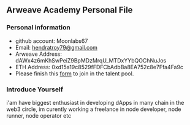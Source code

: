 ## Arweave Academy Personal File

### Personal information

- github account: Moonlabs67
- Email: hendratroy79@gmail.com
- Arweave Address: dAWx4z6mKhSwPeiZ9BpMDzMrqU_MTDxYYbQOChNuJos
- ETH Address: 0xd15a19c8529fFDFCbAdbBa8EA752c8e7Ffa4Fa9c
- Please finish this [form](https://docs.google.com/forms/d/e/1FAIpQLSfWA5fIIcBgmRppm3jNz5vmf9Mai_QMVil-2pO4r7YKn_Zhtw/viewform?usp=sf_link) to join in the talent pool.

### Introduce Yourself
 i'am have biggest enthusiast in developing dApps in many chain in the web3 circle, im curently working a freelance in node developer, node runner, node operator etc
